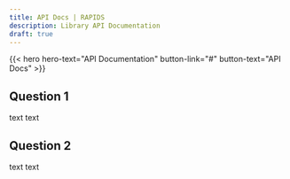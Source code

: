```yaml
---
title: API Docs | RAPIDS
description: Library API Documentation
draft: true
---
```


  <!-- Hero Shortcode -->
  {{< hero hero-text="API Documentation" button-link="#" button-text="API Docs" >}}


## Question 1
text text 

## Question 2
text text




  <!-- Global JS -->
  <script src="/js/main.js"></script>
